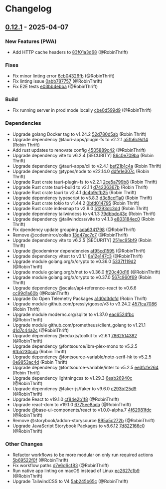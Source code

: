 # Changelog

## [0.12.1](https://github.com/RobinThrift/conveyor/releases/tag/v0.12.1) - 2025-04-07

### <!-- 0 -->New Features (PWA)

- Add HTTP cache headers to [83f01a3d68](https://github.com/RobinThrift/conveyor/commit/83f01a3d6838ed04796a389be5b1464dfd83eb4f) (@RobinThrift)

### <!-- 1 -->Fixes

- Fix minor linting error [6cb04326fb](https://github.com/RobinThrift/conveyor/commit/6cb04326fb07dc8de7295faa521a46ce95695f70) (@RobinThrift)
- Fix linting issue [0abb787757](https://github.com/RobinThrift/conveyor/commit/0abb787757e535510c13756535f830efacda23e4) (@RobinThrift)
- Fix E2E tests [e03bb4ebba](https://github.com/RobinThrift/conveyor/commit/e03bb4ebbae90251c8d37266fd6c6e99dc22dc26) (@RobinThrift)

### <!-- 3 -->Build

- Fix running server in prod mode locally [cbe0d599d9](https://github.com/RobinThrift/conveyor/commit/cbe0d599d9a6b770e404628ca1f69606ea2a1d7f) (@RobinThrift)

### <!-- 4 -->Dependencies

- Upgrade golang Docker tag to v1.24.2 [52d780d5ab](https://github.com/RobinThrift/conveyor/commit/52d780d5ab736cead51c4952a869a9293607cfee) (Robin Thrift)
- Upgrade dependency @tauri-apps/plugin-fs to v2.2.1 [a5fb6c9d14](https://github.com/RobinThrift/conveyor/commit/a5fb6c9d14bb2c3ffb6ce929117d0dd26e272d78) (Robin Thrift)
- Add rust updates to renovate config [4505889c42](https://github.com/RobinThrift/conveyor/commit/4505889c424585a638220e645aea511dfd7d58bc) (@RobinThrift)
- Upgrade dependency vite to v6.2.4 [SECURITY] [86c0e709ba](https://github.com/RobinThrift/conveyor/commit/86c0e709ba27e8fc362f00a1c5053062cc54324e) (Robin Thrift)
- Upgrade dependency @tauri-apps/cli to v2.4.1 [bef21b1c4a](https://github.com/RobinThrift/conveyor/commit/bef21b1c4ae4417ecc7a6bf386018a1917566773) (Robin Thrift)
- Upgrade dependency @types/node to v22.14.0 [ddfe1e307c](https://github.com/RobinThrift/conveyor/commit/ddfe1e307c1ff2a278a8d7983352a948e127c9cf) (Robin Thrift)
- Upgrade Rust crate tauri-plugin-fs to v2.2.1 [2ce5a799b8](https://github.com/RobinThrift/conveyor/commit/2ce5a799b80931a9f588eca8936b29e510f66abb) (Robin Thrift)
- Upgrade Rust crate tauri-build to v2.1.1 [d74236367b](https://github.com/RobinThrift/conveyor/commit/d74236367b8188968ca3b795c781666a7474db89) (Robin Thrift)
- Upgrade Rust crate tauri to v2.4.1 [dc4b9cfb25](https://github.com/RobinThrift/conveyor/commit/dc4b9cfb253db459ca73e679ce366bc28e843715) (Robin Thrift)
- Upgrade dependency typescript to v5.8.3 [d3c8ccf1a0](https://github.com/RobinThrift/conveyor/commit/d3c8ccf1a0f1c02eace40074fb850108a2723b56) (Robin Thrift)
- Upgrade Rust crate tokio to v1.44.2 [0bfd014795](https://github.com/RobinThrift/conveyor/commit/0bfd014795d059194e20dc85826d1d91b57bb582) (Robin Thrift)
- Upgrade Rust crate indexmap to v2.9.0 [51293dc3dd](https://github.com/RobinThrift/conveyor/commit/51293dc3dddb050cdbf9b734dca6623d27b2a6c4) (Robin Thrift)
- Upgrade dependency tailwindcss to v4.1.3 [79dbbdc43c](https://github.com/RobinThrift/conveyor/commit/79dbbdc43c5de3ad8ed4a2b8c6861e99d6647356) (Robin Thrift)
- Upgrade dependency @tailwindcss/vite to v4.1.3 [e803184ec0](https://github.com/RobinThrift/conveyor/commit/e803184ec005037f5ca13c51ef85cc92c4f015c2) (Robin Thrift)
- Fix dpendency update grouping [ada6341798](https://github.com/RobinThrift/conveyor/commit/ada6341798ae06f761c6060c409cc0afb7a896ac) (@RobinThrift)
- Remove @codemirror/collab [13d47ec7c7](https://github.com/RobinThrift/conveyor/commit/13d47ec7c79e0a2c4d77e1365e4881bcab24e2f7) (@RobinThrift)
- Upgrade dependency vite to v6.2.5 [SECURITY] [251ec95bf9](https://github.com/RobinThrift/conveyor/commit/251ec95bf998691b7d13f8da3e65036b85a5a7fb) (Robin Thrift)
- Upgrade @codemirror dependencies [af95cd1595](https://github.com/RobinThrift/conveyor/commit/af95cd159551d37ba3deb1ca1644c5b7f812700a) (@RobinThrift)
- Upgrade dependency vitest to v3.1.1 [8a12e147c3](https://github.com/RobinThrift/conveyor/commit/8a12e147c3d62c87f9392de9c8e2eabc9b12bff1) (@RobinThrift)
- Upgrade module golang.org/x/crypto to v0.36.0 [5337f119d2](https://github.com/RobinThrift/conveyor/commit/5337f119d2be168c8c865696f3f337d0563a6eba) (@RobinThrift)
- Upgrade module golang.org/x/net to v0.36.0 [ff20c40d16](https://github.com/RobinThrift/conveyor/commit/ff20c40d1677ef4b25bacca3800ac26b230a90b2) (@RobinThrift)
- Upgrade module golang.org/x/crypto to v0.37.0 [567c960f69](https://github.com/RobinThrift/conveyor/commit/567c960f69c7c67960b90f40b48f1583d9912cf3) (Robin Thrift)
- Upgrade dependency @scalar/api-reference-react to v0.6.6 [cc99d1a60b](https://github.com/RobinThrift/conveyor/commit/cc99d1a60b16a0d352cab415fabf22b65532e2c5) (@RobinThrift)
- Upgrade Go Open Telemetry Packages [a1d0d3dcfd](https://github.com/RobinThrift/conveyor/commit/a1d0d3dcfd8ee7b24afe388abf6b2aad6544aa0a) (Robin Thrift)
- Upgrade module github.com/pressly/goose/v3 to v3.24.2 [457fca7086](https://github.com/RobinThrift/conveyor/commit/457fca70867f5be743caf9941eb57baa1a16d270) (Robin Thrift)
- Upgrade module modernc.org/sqlite to v1.37.0 [eac6524fbc](https://github.com/RobinThrift/conveyor/commit/eac6524fbcb26ad86073748c78e9e2ef8bccbf63) (@RobinThrift)
- Upgrade module github.com/prometheus/client_golang to v1.21.1 [d1d7c44a2c](https://github.com/RobinThrift/conveyor/commit/d1d7c44a2c3f597a5eb0d045e1b4698560c46af7) (@RobinThrift)
- Upgrade dependency @reduxjs/toolkit to v2.6.1 [7862514382](https://github.com/RobinThrift/conveyor/commit/7862514382fc283853ac515aff9ff0710ee77d5a) (@RobinThrift)
- Upgrade dependency @fontsource/ibm-plex-mono to v5.2.5 [6fb5230cda](https://github.com/RobinThrift/conveyor/commit/6fb5230cdaf6c0c805c3aaec1fa76c24f4aa2e97) (Robin Thrift)
- Upgrade dependency @fontsource-variable/noto-serif-hk to v5.2.5 [0e9853ac4d](https://github.com/RobinThrift/conveyor/commit/0e9853ac4d292d7eff1b2c5c48ef186edd02cf15) (Robin Thrift)
- Upgrade dependency @fontsource-variable/inter to v5.2.5 [ee3fcfe264](https://github.com/RobinThrift/conveyor/commit/ee3fcfe2647b7032152b5c76d86bbefe24954940) (Robin Thrift)
- Upgrade dependency lightningcss to v1.29.3 [6eab26940c](https://github.com/RobinThrift/conveyor/commit/6eab26940c1a50ba411b9d70be4f1697c77d269e) (@RobinThrift)
- Upgrade dependency @faker-js/faker to v9.6.0 [c293bf25d9](https://github.com/RobinThrift/conveyor/commit/c293bf25d97f2b4522b189d1edf562ba34329082) (@RobinThrift)
- Upgrade React to v19.1.0 [cf84e2b1f8](https://github.com/RobinThrift/conveyor/commit/cf84e2b1f8fc7d4d5e939e03cbba24a074567706) (@RobinThrift)
- Upgrade react-dom to v19.1.0 [6775ee8ada](https://github.com/RobinThrift/conveyor/commit/6775ee8ada2740845975b50abe63410b1745c34c) (@RobinThrift)
- Upgrade @base-ui-components/react to v1.0.0-alpha.7 [4f62981fdc](https://github.com/RobinThrift/conveyor/commit/4f62981fdc7dc9a87d7cc82357ba9d732a158ceb) (@RobinThrift)
- Remove @storybook/addon-storysource [895a5c272b](https://github.com/RobinThrift/conveyor/commit/895a5c272b84b8bd28cf2ee4abbeae8cf5e91056) (@RobinThrift)
- Upgrade JavaScript Storybook Packages to v8.6.12 [7d822166c0](https://github.com/RobinThrift/conveyor/commit/7d822166c0bc1189464653f8ae4e9c856ff400a1) (@RobinThrift)

### <!-- 6 -->Other Changes

- Refactor workflows to be more modular on only run required actions [5b69522f0f](https://github.com/RobinThrift/conveyor/commit/5b69522f0fe48767623b97dbfc24c0f3ebded961) (@RobinThrift)
- Fix workflow paths [d7e6d6cf83](https://github.com/RobinThrift/conveyor/commit/d7e6d6cf836b0ca4223d90218078779a2137e57d) (@RobinThrift)
- Run native app linting on macOS instead of Linux [ec2627c1b9](https://github.com/RobinThrift/conveyor/commit/ec2627c1b9a4a40edb85cf312a4186601dc7497e) (@RobinThrift)
- Upgrade TailwindCSS to V4 [5ab245b65c](https://github.com/RobinThrift/conveyor/commit/5ab245b65cbb1c709a21d9c2011cd6bc7932aafb) (@RobinThrift)

[0.12.1]: https://github.com/RobinThrift/conveyor/compare/v0.12.0..v0.12.1

